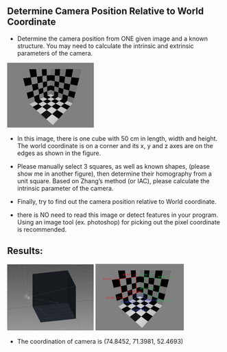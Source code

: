 ## Determine Camera Position Relative to World Coordinate 

- Determine the camera position from ONE given image and a known structure. You may need to calculate the intrinsic and extrinsic parameters of the camera. 
<img src="https://github.com/CP-TSAI/Computer-Vision/raw/master/cv_pic/CalibrationIMG.bmp" width="40%" height="40%"> 

- In this image, there is one cube with 50 cm in length, width and height. The world coordinate is on a corner and its x, y and z axes are on the edges as shown in the figure.

- Please manually select 3 squares, as well as known shapes, (please show me in another figure), then determine their homography from a unit square. Based on Zhang’s method (or IAC), please 
calculate the intrinsic parameter of the camera.

- Finally, try to find out the camera position relative to World coordinate. 

- there is NO need to read this image or detect features in your program. Using an image tool (ex. photoshop) for picking out the pixel coordinate is recommended. 

## Results:
<img src="https://github.com/CP-TSAI/Computer-Vision/raw/master/cv_pic/camera_relative.png" width="40%" height="40%"> <img src="https://github.com/CP-TSAI/Computer-Vision/raw/master/cv_pic/CalibrationIMG 修正v4.bmp" width="41%" height="41%">

- The coordination of camera is (74.8452, 71.3981, 52.4693)

